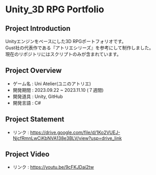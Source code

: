 # Unity_3D RPG Portfolio
## Project Introduction
Unityエンジンをベースにした3D RPGポートフォリオです。
<br/>Gust社の代表作である『アトリエシリーズ』を参考にして制作しました。
<br/>現在のリポジトリにはスクリプトのみが含まれています。

## Project Overview
- ゲーム名 : Uni Atelier(ユニのアトリエ)
- 開発期間 : 2023.09.22 ~ 2023.11.10 (７週間)
- 開発道具 : Unity, GitHub
- 開発言語 : C#

## Project Statement
- リンク : https://drive.google.com/file/d/1Ko2VUEJ-NjcfRmnLwCiKbNVA138e3BLV/view?usp=drive_link

## Project Video
- リンク : https://youtu.be/9cFKJDai2tw
